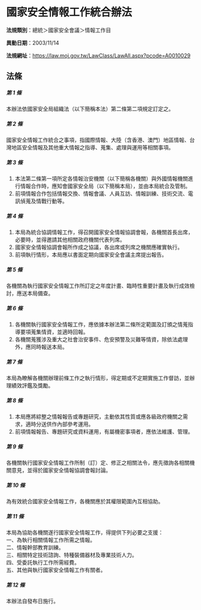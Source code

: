 # 國家安全情報工作統合辦法

**法規類別**：總統＞國家安全會議＞情報工作目

**異動日期**：2003/11/14  

**法規網址**：https://law.moj.gov.tw/LawClass/LawAll.aspx?pcode=A0010029





## 法條
##### 第 1 條
本辦法依國家安全局組織法（以下簡稱本法）第二條第二項規定訂定之。

##### 第 2 條
國家安全情報工作統合之事項，指國際情報、大陸（含香港、澳門）地區情報、台灣地區安全情報及其他重大情報之指導、蒐集、處理與運用等相關事項。

##### 第 3 條
1. 本法第二條第一項所定各情報治安機關（以下簡稱各機關）與外國情報機關進行情報合作時，應知會國家安全局（以下簡稱本局），並由本局統合及管制。
1. 前項情報合作包括情報交換、情報會議、人員互訪、情報訓練、技術交流、電訊偵蒐及情戰行動等。

##### 第 4 條
1. 本局為統合協調情報工作，得召開國家安全情報協調會報，各機關首長出席，必要時，並得邀請其他相關政府機關代表列席。
1. 國家安全情報協調會報所作成之協議，各出席或列席之機關應確實執行。
1. 前項執行情形，本局應以書面定期向國家安全會議主席提出報告。

##### 第 5 條
各機關為執行國家安全情報工作所訂定之年度計畫、臨時性重要計畫及執行成效檢討，應送本局備查。

##### 第 6 條
1. 各機關執行國家安全情報工作，應依據本辦法第二條所定範圍及訂頒之情蒐指導要項蒐集情資，並適時回報。
1. 各機關蒐獲涉及重大之社會治安事件、危安預警及災難等情資，除依法處理外，應同時報送本局。

##### 第 7 條
本局為瞭解各機關辦理前條工作之執行情形，得定期或不定期實施工作督訪，並辦理績效評鑑及獎勵。

##### 第 8 條
1. 本局應將綜整之情報報告或專題研究，主動依其性質或應各級政府機關之需求，適時分送供作內部參考運用。
1. 前項情報報告、專題研究或資料運用，有屬機密事項者，應依法維護、管理。

##### 第 9 條
各機關執行國家安全情報工作所制（訂）定、修正之相關法令，應先徵詢各相關機關意見，並得於國家安全情報協調會報討論。

##### 第 10 條
為有效統合國家安全情報工作，各機關應於其權限範圍內互相協助。

##### 第 11 條
本局為協助各機關遂行國家安全情報工作，得提供下列必要之支援：  
一、為執行相關情報工作所需之情報。  
二、情報幹部教育訓練。  
三、相關特定技術諮詢、特種裝備器材及專業技術人力。  
四、受委託執行工作所需經費。  
五、其他與執行國家安全情報工作有關者。  

##### 第 12 條
本辦法自發布日施行。


